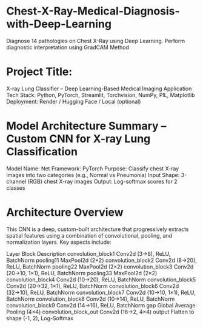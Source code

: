 # Chest-X-Ray-Medical-Diagnosis-with-Deep-Learning
Diagnose 14 pathologies on Chest X-Ray using Deep Learning. Perform diagnostic interpretation using GradCAM Method



# Project Title: 
X-ray Lung Classifier – Deep Learning-Based Medical Imaging Application
Tech Stack: Python, PyTorch, Streamlit, Torchvision, NumPy, PIL, Matplotlib
Deployment: Render / Hugging Face / Local (optional)

# Model Architecture Summary – Custom CNN for X-ray Lung Classification
Model Name: Net
Framework: PyTorch
Purpose: Classify chest X-ray images into two categories (e.g., Normal vs Pneumonia)
Input Shape: 3-channel (RGB) chest X-ray images
Output: Log-softmax scores for 2 classes


# Architecture Overview

This CNN is a deep, custom-built architecture that progressively extracts spatial features using a combination of convolutional, pooling, and normalization layers. Key aspects include:

Layer Block	Description
convolution_block1	Conv2d (3→8), ReLU, BatchNorm
pooling11	MaxPool2d (2×2)
convolution_block2	Conv2d (8→20), ReLU, BatchNorm
pooling22	MaxPool2d (2×2)
convolution_block3	Conv2d (20→10, 1×1), ReLU, BatchNorm
pooling33	MaxPool2d (2×2)
convolution_block4	Conv2d (10→20), ReLU, BatchNorm
convolution_block5	Conv2d (20→32, 1×1), ReLU, BatchNorm
convolution_block6	Conv2d (32→10), ReLU, BatchNorm
convolution_block7	Conv2d (10→10, 1×1), ReLU, BatchNorm
convolution_block8	Conv2d (10→14), ReLU, BatchNorm
convolution_block9	Conv2d (14→16), ReLU, BatchNorm
gap	Global Average Pooling (4×4)
convolution_block_out	Conv2d (16→2, 4×4)
output	Flatten to shape (-1, 2), Log-Softmax

